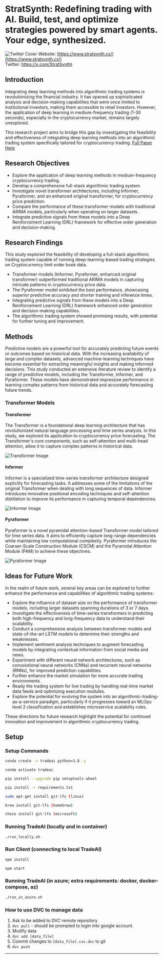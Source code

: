 # StratSynth: Redefining trading with AI. Build, test, and optimize strategies powered by smart agents. Your edge, synthesized.


![Twitter Cover](https://pbs.twimg.com/profile_banners/1876061916520673280/1736123542/1500x500)
Website: [https://www.stratsynth.cx/](https://www.stratsynth.cx/)  
Twitter: [https://x.com/StratSynth)](https://x.com/StratSynth)

## Introduction

Integrating deep learning methods into algorithmic trading systems is revolutionizing the financial industry. It has opened up sophisticated analysis and decision-making capabilities that were once limited to institutional investors, making them accessible to retail investors. However, the application of deep learning in medium-frequency trading (1-30 seconds), especially in the cryptocurrency market, remains largely unexplored.

This research project aims to bridge this gap by investigating the feasibility and effectiveness of integrating deep learning methods into an algorithmic trading system specifically tailored for cryptocurrency trading. [Full Paper Here](docs/documents/Final_Report.pdf)

## Research Objectives

- Explore the application of deep learning methods in medium-frequency cryptocurrency trading.
- Develop a comprehensive full-stack algorithmic trading system.
- Investigate novel transformer architectures, including Informer, Pyraformer, and an enhanced original transformer, for cryptocurrency price prediction.
- Compare the performance of these transformer models with traditional ARIMA models, particularly when operating on larger datasets.
- Integrate predictive signals from these models into a Deep Reinforcement Learning (DRL) framework for effective order generation and decision-making.

## Research Findings

This study explored the feasibility of developing a full-stack algorithmic trading system capable of running deep-learning-based trading strategies on Cryptocurrency limit order book data.

- Transformer models (Informer, Pyraformer, enhanced original transformer) outperformed traditional ARIMA models in capturing intricate patterns in cryptocurrency price data.
- The Pyraformer model exhibited the best performance, showcasing superior predictive accuracy and shorter training and inference times.
- Integrating predictive signals from these models into a Deep Reinforcement Learning (DRL) framework enhanced order generation and decision-making capabilities.
- The algorithmic trading system showed promising results, with potential for further tuning and improvement.

## Methods

Predictive models are a powerful tool for accurately predicting future events or outcomes based on historical data. With the increasing availability of large and complex datasets, advanced machine-learning techniques have become essential for extracting meaningful insights and making informed decisions. This study conducted an extensive literature review to identify a range of predictive models, including the Transformer, Informer, and Pyraformer. These models have demonstrated impressive performance in learning complex patterns from historical data and accurately forecasting future trends.

### Transformer Models

#### Transformer

The Transformer is a foundational deep learning architecture that has revolutionized natural language processing and time series analysis. In this study, we explored its application to cryptocurrency price forecasting. The Transformer's core components, such as self-attention and multi-head attention, allow it to capture complex patterns in historical data.

![Transformer Image](docs/images/transformer.png)

#### Informer

Informer is a specialized time-series transformer architecture designed explicitly for forecasting tasks. It addresses some of the limitations of the original Transformer when dealing with long sequences of data. Informer introduces innovative positional encoding techniques and self-attention distillation to improve its performance in capturing temporal dependencies.

![Informer Image](docs/images/informer.png)

#### Pyraformer

Pyraformer is a novel pyramidal attention-based Transformer model tailored for time series data. It aims to efficiently capture long-range dependencies while maintaining low computational complexity. Pyraformer introduces the Coarser-Scale Construction Module (CSCM) and the Pyramidal Attention Module (PAM) to achieve these objectives.

![Pyraformer Image](docs/images/pyraformer.png)

## Ideas for Future Work

In the realm of future work, several key areas can be explored to further enhance the performance and capabilities of algorithmic trading systems:

- Explore the influence of dataset size on the performance of transformer models, including larger datasets spanning durations of 3 or 7 days.
- Investigate the effectiveness of time-series transformers in predicting both high-frequency and long-frequency data to understand their scalability.
- Conduct a comprehensive analysis between transformer models and state-of-the-art LSTM models to determine their strengths and weaknesses.
- Implement sentiment analysis techniques to augment forecasting models by integrating contextual information from social media and news.
- Experiment with different neural network architectures, such as convolutional neural networks (CNNs) and recurrent neural networks (RNNs), for improved prediction capabilities.
- Further enhance the market simulation for more accurate trading environments.
- Ready the trading system for live trading by handling real-time market data feeds and optimizing execution modules.
- Explore the potential for evolving the system into an algorithmic-trading-as-a-service paradigm, particularly if it progresses toward an MLOps level 2 classification and establishes microservice scalability rules.

These directions for future research highlight the potential for continued innovation and improvement in algorithmic cryptocurrency trading.

## Setup

### Setup Commands

```bash
conda create -n tradeai python=3.8 -y

conda activate tradeai

pip install --upgrade pip setuptools wheel

pip install -r requirements.txt

sudo apt-get install git-lfs (linux)

brew install git-lfs (homebrew)

choco install git-lfs (microsoft)
```

### Running TradeAI (locally and in container)

```bash
./run_locally.sh
```

### Run Client (connecting to local TradeAI)

```bash
npm install

npm start
```

### Running TradeAI (in azure; extra requirements: docker, docker-compose, az)

```bash
./run_in_azure.sh
```

### How to use DVC to manage data

1. Ask to be added to DVC remote repository
2. `dvc pull` - should be prompted to login into google account.
3. Modify data
4. `dvc add [data_file]`
5. Commit changes to `[data_file].csv.dvc` to git
6. `dvc push`

---


